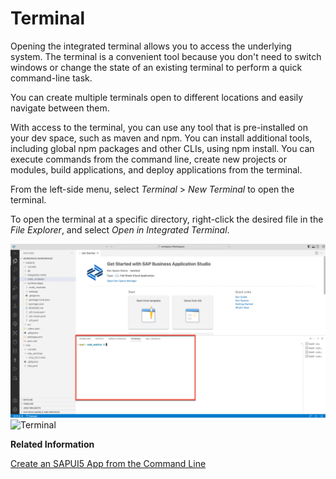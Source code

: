 <!-- loioc8b4ae95701942a5a21be4e84749f97f -->

# Terminal

Opening the integrated terminal allows you to access the underlying system. The terminal is a convenient tool because you don't need to switch windows or change the state of an existing terminal to perform a quick command-line task.

You can create multiple terminals open to different locations and easily navigate between them.

With access to the terminal, you can use any tool that is pre-installed on your dev space, such as maven and npm. You can install additional tools, including global npm packages and other CLIs, using npm install. You can execute commands from the command line, create new projects or modules, build applications, and deploy applications from the terminal.

From the left-side menu, select *Terminal* \> *New Terminal* to open the terminal.

To open the terminal at a specific directory, right-click the desired file in the *File Explorer*, and select *Open in Integrated Terminal*.

![](images/terminal_7da3a84.png)![Terminal]()

**Related Information**  


[Create an SAPUI5 App from the Command Line](https://developers.sap.com/tutorials/cp-cf-sapui5-local.html)

